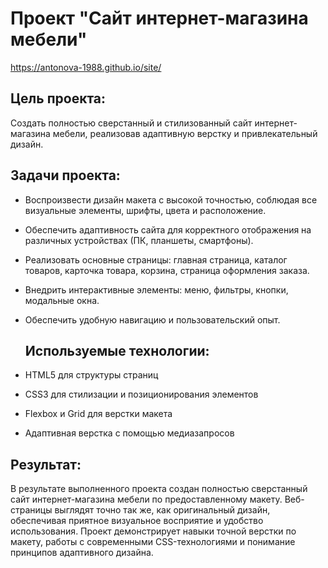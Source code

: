 # **Проект "Сайт интернет-магазина мебели"** 

https://antonova-1988.github.io/site/


## Цель проекта: 
Создать полностью сверстанный и стилизованный сайт интернет-магазина мебели, реализовав адаптивную верстку и привлекательный дизайн.

## Задачи проекта:

* Воспроизвести дизайн макета с высокой точностью, соблюдая все визуальные элементы, шрифты, цвета и расположение.
* Обеспечить адаптивность сайта для корректного отображения на различных устройствах (ПК, планшеты, смартфоны).
* Реализовать основные страницы: главная страница, каталог товаров, карточка товара, корзина, страница оформления заказа.
* Внедрить интерактивные элементы: меню, фильтры, кнопки, модальные окна.
* Обеспечить удобную навигацию и пользовательский опыт.
  ## Используемые технологии:

* HTML5 для структуры страниц
* CSS3 для стилизации и позиционирования элементов
* Flexbox и Grid для верстки макета
* Адаптивная верстка с помощью медиазапросов

## Результат: 
В результате выполненного проекта создан полностью сверстанный сайт интернет-магазина мебели по предоставленному макету. 
Веб-страницы выглядят точно так же, как оригинальный дизайн, обеспечивая приятное визуальное восприятие и удобство использования. 
Проект демонстрирует навыки точной верстки по макету, работы с современными CSS-технологиями и понимание принципов адаптивного дизайна.




